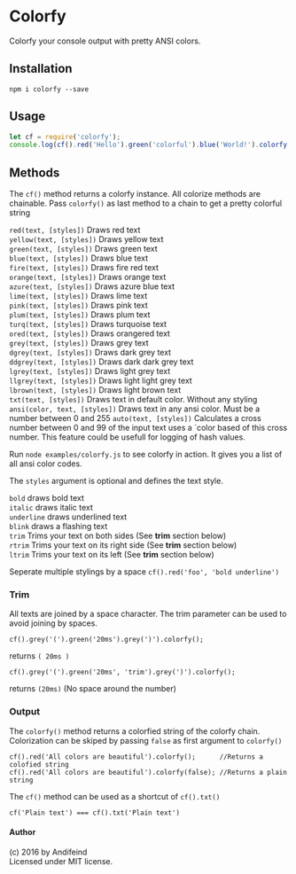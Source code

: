 Colorfy
=======

Colorfy your console output with pretty ANSI colors.

Installation
------------

```shell
npm i colorfy --save
```

Usage
-----

```js
let cf = require('colorfy');
console.log(cf().red('Hello').green('colorful').blue('World!').colorfy());
```

Methods
-------

The `cf()` method returns a colorfy instance. All colorize methods are chainable.
Pass `colorfy()` as last method to a chain to get a pretty colorful string  

`red(text, [styles])` Draws red text  
`yellow(text, [styles])` Draws yellow text  
`green(text, [styles])` Draws green text  
`blue(text, [styles])` Draws blue text  
`fire(text, [styles])` Draws fire red text  
`orange(text, [styles])` Draws orange text  
`azure(text, [styles])` Draws azure blue text  
`lime(text, [styles])` Draws lime text  
`pink(text, [styles])` Draws pink text  
`plum(text, [styles])` Draws plum text  
`turq(text, [styles])` Draws turquoise text  
`ored(text, [styles])` Draws orangered text  
`grey(text, [styles])` Draws grey text  
`dgrey(text, [styles])` Draws dark grey text  
`ddgrey(text, [styles])` Draws dark dark grey text  
`lgrey(text, [styles])` Draws light grey text  
`llgrey(text, [styles])` Draws light light grey text  
`lbrown(text, [styles])` Draws light brown text  
`txt(text, [styles])` Draws text in default color. Without any styling  
`ansi(color, text, [styles])` Draws text in any ansi color. Must be a number between 0 and 255
`auto(text, [styles])` Calculates a cross number between 0 and 99 of the input text uses a `color based of this cross number. This feature could be usefull for logging of hash values.  

Run `node examples/colorfy.js` to see colorfy in action. It gives you a list of all ansi color codes.  

The `styles` argument is optional and defines the text style.

`bold` draws bold text  
`italic` draws italic text  
`underline` draws underlined text  
`blink` draws a flashing text  
`trim` Trims your text on both sides (See **trim** section below)  
`rtrim` Trims your text on its right side (See **trim** section below)  
`ltrim` Trims your text on its left (See **trim** section below)  

Seperate multiple stylings by a space `cf().red('foo', 'bold underline')`

### Trim

All texts are joined by a space character. The trim parameter can be used to avoid joining by spaces.

```
cf().grey('(').green('20ms').grey(')').colorfy();
```
returns `( 20ms )`


```
cf().grey('(').green('20ms', 'trim').grey(')').colorfy();
```
returns `(20ms)` (No space around the number)

### Output

The `colorfy()` method returns a colorfied string of the colorfy chain. Colorization can be skiped by passing `false` as first argument to `colorfy()`

```
cf().red('All colors are beautiful').colorfy();      //Returns a colofied string
cf().red('All colors are beautiful').colorfy(false); //Returns a plain string
```

The `cf()` method can be used as a shortcut of `cf().txt()`

```
cf('Plain text') === cf().txt('Plain text')
```

#### Author

(c) 2016 by Andifeind  
Licensed under MIT license.
